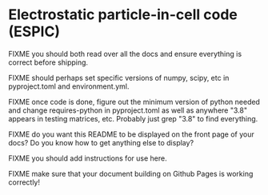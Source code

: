 # Electrostatic particle-in-cell code (ESPIC)

FIXME you should both read over all the docs and ensure everything is correct before shipping.

FIXME should perhaps set specific versions of numpy, scipy, etc in pyproject.toml and environment.yml.

FIXME once code is done, figure out the minimum version of python needed and change requires-python in pyproject.toml as well as anywhere "3.8" appears in testing matrices, etc. Probably just grep "3.8" to find everything.

FIXME do you want this README to be displayed on the front page of your docs? Do you know how to get anything else to display?

FIXME you should add instructions for use here.

FIXME make sure that your document building on Github Pages is working correctly!
